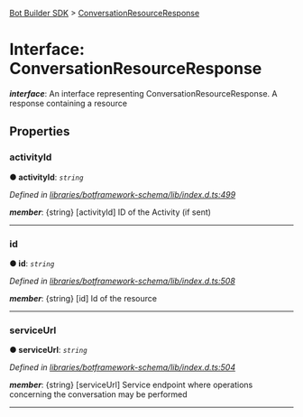 [Bot Builder SDK](../README.md) > [ConversationResourceResponse](../interfaces/botbuilder.conversationresourceresponse.md)



# Interface: ConversationResourceResponse

*__interface__*: An interface representing ConversationResourceResponse. A response containing a resource



## Properties
<a id="activityid"></a>

###  activityId

**●  activityId**:  *`string`* 

*Defined in [libraries/botframework-schema/lib/index.d.ts:499](https://github.com/Microsoft/botbuilder-js/blob/ce808e0/libraries/botframework-schema/lib/index.d.ts#L499)*


*__member__*: {string} [activityId] ID of the Activity (if sent)





___

<a id="id"></a>

###  id

**●  id**:  *`string`* 

*Defined in [libraries/botframework-schema/lib/index.d.ts:508](https://github.com/Microsoft/botbuilder-js/blob/ce808e0/libraries/botframework-schema/lib/index.d.ts#L508)*


*__member__*: {string} [id] Id of the resource





___

<a id="serviceurl"></a>

###  serviceUrl

**●  serviceUrl**:  *`string`* 

*Defined in [libraries/botframework-schema/lib/index.d.ts:504](https://github.com/Microsoft/botbuilder-js/blob/ce808e0/libraries/botframework-schema/lib/index.d.ts#L504)*


*__member__*: {string} [serviceUrl] Service endpoint where operations concerning the conversation may be performed





___



